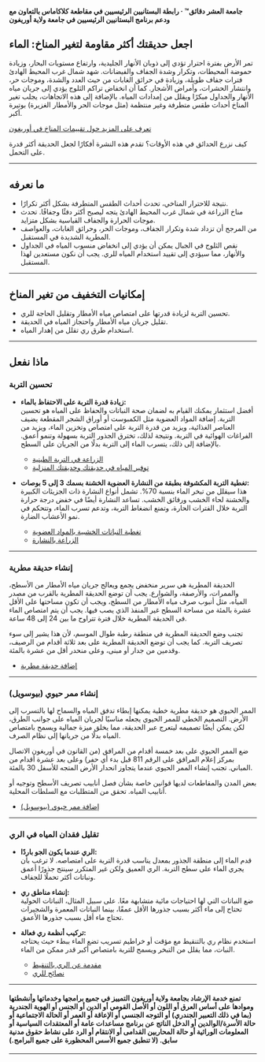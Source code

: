 #### جامعة العشر دقائق™ · رابطة البستانيين الرئيسيين في مقاطعة كلاكاماس بالتعاون مع ودعم برنامج البستانيين الرئيسيين في جامعة ولاية أوريغون

## اجعل حديقتك أكثر مقاومة لتغير المناخ: الماء

تمر الأرض بفترة احترار تؤدي إلى ذوبان الأنهار الجليدية، وارتفاع مستويات البحار، وزيادة حموضة المحيطات، وتكرار وشدة الجفاف والفيضانات. شهد شمال غرب المحيط الهادئ فترات جفاف طويلة، وزيادة في حرائق الغابات من حيث العدد والشدة، وموجات حر، وانتشار الحشرات، وأمراض الأشجار. كما أن انخفاض تراكم الثلوج يؤدي إلى جريان مياه الأنهار والجداول مبكرًا ويقلل من إمدادات المياه. بالإضافة إلى هذه الاتجاهات، يجلب تغير المناخ أحداث طقس متطرفة وغير منتظمة (مثل موجات الحر والأمطار الغزيرة) بوتيرة أكبر.

[تعرف على المزيد حول تقييمات المناخ في أوريغون](https://blogs.oregonstate.edu/occri/oregon-climate-assessments/)

كيف نزرع الحدائق في هذه الأوقات؟ تقدم هذه النشرة أفكارًا لجعل الحديقة أكثر قدرة على التحمل.

---

## ما نعرفه

- نتيجة للاحترار المناخي، تحدث أحداث الطقس المتطرفة بشكل أكثر تكرارًا.
- مناخ الزراعة في شمال غرب المحيط الهادئ يتجه ليصبح أكثر دفئًا وجفافًا. تحدث موجات الحرارة والجفاف القياسية بشكل متزايد.
- من المرجح أن تزداد شدة وتكرار الجفاف، وموجات الحر، وحرائق الغابات، والعواصف المطرية الشديدة في المستقبل.
- نقص الثلوج في الجبال يمكن أن يؤدي إلى انخفاض منسوب المياه في الجداول والأنهار، مما سيؤدي إلى تقييد استخدام المياه للري. يجب أن نكون مستعدين لهذا المستقبل.

---

## إمكانيات التخفيف من تغير المناخ

- تحسين التربة لزيادة قدرتها على امتصاص مياه الأمطار وتقليل الحاجة للري.
- تقليل جريان مياه الأمطار واحتجاز المياه في الحديقة.
- استخدام طرق ري تقلل من إهدار المياه.

---

## ماذا نفعل

### تحسين التربة

- **زيادة قدرة التربة على الاحتفاظ بالماء:**  
  أفضل استثمار يمكنك القيام به لضمان صحة النباتات والحفاظ على المياه هو تحسين التربة. إضافة المواد العضوية مثل الكمبوست أو أوراق الشجر المقطعة يضيف العناصر الغذائية، ويزيد من قدرة التربة على امتصاص وتخزين الماء، ويزيد من الفراغات الهوائية في التربة. ونتيجة لذلك، تخترق الجذور التربة بسهولة وتنمو أعمق. بالإضافة إلى ذلك، يتسرب الماء إلى التربة بدلًا من الجريان على السطح.

  - [الزراعة في التربة الطينية](https://cmastergardeners.files.wordpress.com/2022/02/gardening-in-clay-soil.pdf)
  - [توفير المياه في حديقتك وحديقتك المنزلية](https://catalog.extension.oregonstate.edu/sites/catalog/files/project/pdf/em9125.pdf)

- **تغطية التربة المكشوفة بطبقة من النشارة العضوية الخشنة بسمك 3 إلى 5 بوصات:**  
  هذا سيقلل من تبخر الماء بنسبة 70%. تشمل أنواع النشارة ذات الجزيئات الكبيرة والخشنة لحاء الخشب ورقائق الخشب. تساعد النشارة أيضًا في خفض درجة حرارة التربة خلال الفترات الحارة، وتمنع انضغاط التربة، وتدعم تسرب الماء، وتتحكم في نمو الأعشاب الضارة.

  - [تغطية النباتات الخشبية بالمواد العضوية](https://catalog.extension.oregonstate.edu/sites/catalog/files/project/pdf/ec1629.pdf)
  - [الزراعة بالنشارة](https://cmastergardeners.files.wordpress.com/2022/02/gardening-with-mulch.pdf)

---

### إنشاء حديقة مطرية

الحديقة المطرية هي سرير منخفض يجمع ويعالج جريان مياه الأمطار من الأسطح، والممرات، والأرصفة، والشوارع. يجب أن توضع الحديقة المطرية بالقرب من مصدر المياه، مثل أنبوب صرف مياه الأمطار من السطح، ويجب أن تكون مساحتها على الأقل عشرة بالمئة من مساحة السطح غير المنفذ الذي يصب فيها. يجب أن يتم امتصاص الماء في الحديقة المطرية خلال فترة تتراوح ما بين 24 إلى 48 ساعة.

تجنب وضع الحديقة المطرية في منطقة رطبة طوال الموسم، لأن هذا يشير إلى سوء تصريف التربة. كما يجب أن توضع الحديقة المطرية على بعد ثلاثة أقدام من الرصيف، وقدمين من جدار أو مبنى، وعلى منحدر أقل من عشرة بالمئة.

- [إضافة حديقة مطرية](https://cmastergardeners.files.wordpress.com/2023/04/adding-a-rain-garden.pdf)

---

### إنشاء ممر حيوي (بيوسويل)

الممر الحيوي هو حديقة مطرية خطية يمكنها إبطاء تدفق المياه والسماح لها بالتسرب إلى الأرض. التصميم الخطي للممر الحيوي يجعله مناسبًا لجريان المياه على جوانب الطرق، لكن يمكن أيضًا تصميمه ليتعرج عبر الحديقة، مما يخلق ميزة جمالية ويسمح بامتصاص المياه بدلًا من جريانها إلى نظام الصرف.

ضع الممر الحيوي على بعد خمسة أقدام من المرافق (من القانون في أوريغون الاتصال بمركز إعلام المرافق على الرقم 811 قبل بدء أي حفر) وعلى بعد عشرة أقدام من المباني. تجنب إنشاء الممر الحيوي عندما يتجاوز انحدار الأرض المتجه للأسفل 30 بالمئة.

بعض المدن والمقاطعات لديها قوانين خاصة بشأن فصل أنابيب تصريف الأسطح وتوجيه أو أنابيب المياه. تحقق من المتطلبات مع السلطات المحلية.

- [إضافة ممر حيوي (بيوسويل)](https://cmastergardeners.files.wordpress.com/2023/04/adding-a-bioswale.pdf)

---

### تقليل فقدان المياه في الري

- **الري عندما يكون الجو باردًا:**  
  قدم الماء إلى منطقة الجذور بمعدل يناسب قدرة التربة على امتصاصه. لا ترغب بأن يجري الماء على سطح التربة. الري العميق ولكن غير المتكرر سينتج جذورًا أعمق ونباتات أكثر تحملًا للجفاف.

- **إنشاء مناطق ري:**  
  ضع النباتات التي لها احتياجات مائية متشابهة معًا. على سبيل المثال، النباتات الحولية تحتاج إلى ماء أكثر بسبب جذورها الأقل عمقًا، بينما النباتات المعمرة والشجيرات تحتاج ماء أقل بسبب جذورها الأعمق.

- **تركيب أنظمة ري فعالة:**  
  استخدم نظام ري بالتنقيط مع مؤقت أو خراطيم تسريب تضع الماء ببطء حيث يحتاجه النبات، مما يقلل من التبخر ويسمح للتربة بامتصاص أكبر قدر ممكن من الماء.

  - [مقدمة عن الري بالتنقيط](https://extension.oregonstate.edu/catalog/pub/em8782-s)
  - [نصائح للري](https://cmastergardeners.files.wordpress.com/2022/02/watering-tips.pdf)

---

#### تمنع خدمة الإرشاد بجامعة ولاية أوريغون التمييز في جميع برامجها وخدماتها وأنشطتها وموادها على أساس العرق أو اللون أو الأصل القومي أو الدين أو الجنس أو الهوية الجندرية (بما في ذلك التعبير الجندري) أو التوجه الجنسي أو الإعاقة أو العمر أو الحالة الاجتماعية أو حالة الأسرة/الوالدين أو الدخل الناتج عن برنامج مساعدات عامة أو المعتقدات السياسية أو المعلومات الوراثية أو حالة المحاربين القدامى أو الانتقام أو الرد على نشاط حقوق مدنية سابق. (لا تنطبق جميع الأسس المحظورة على جميع البرامج.)
---